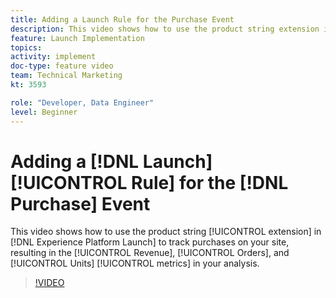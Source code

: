 ```yaml
---
title: Adding a Launch Rule for the Purchase Event
description: This video shows how to use the product string extension in Launch to track purchases on your site, resulting in the Revenue, Orders, and Units metrics in your analysis.
feature: Launch Implementation
topics: 
activity: implement
doc-type: feature video
team: Technical Marketing
kt: 3593

role: "Developer, Data Engineer"
level: Beginner
---
```


# Adding a [!DNL Launch] [!UICONTROL Rule] for the [!DNL Purchase] Event

This video shows how to use the product string [!UICONTROL extension] in [!DNL Experience Platform Launch] to track purchases on your site, resulting in the [!UICONTROL Revenue], [!UICONTROL Orders], and [!UICONTROL Units] [!UICONTROL metrics] in your analysis.

>[!VIDEO](https://video.tv.adobe.com/v/28766/?quality=12)
